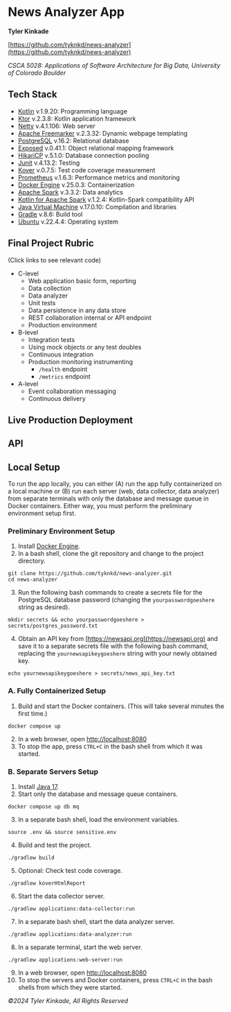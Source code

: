 # News Analyzer App
**Tyler Kinkade**

[https://github.com/tyknkd/news-analyzer](https://github.com/tyknkd/news-analyzer)

_CSCA 5028: Applications of Software Architecture for Big Data, University of Colorado Boulder_

## Tech Stack
- [Kotlin](https://kotlinlang.org/) v.1.9.20: Programming language
- [Ktor](https://ktor.io/) v.2.3.8: Kotlin application framework
- [Netty](https://netty.io/) v.4.1.106: Web server
- [Apache Freemarker](https://freemarker.apache.org/) v.2.3.32: Dynamic webpage templating
- [PostgreSQL](https://www.postgresql.org/) v.16.2: Relational database
- [Exposed](https://github.com/JetBrains/Exposed) v.0.41.1: Object relational mapping framework
- [HikariCP](https://github.com/brettwooldridge/HikariCP) v.5.1.0: Database connection pooling
- [Junit](https://junit.org/junit5/) v.4.13.2: Testing
- [Kover](https://kotlin.github.io/kotlinx-kover/gradle-plugin/) v.0.7.5: Test code coverage measurement
- [Prometheus](https://prometheus.io/) v.1.6.3: Performance metrics and monitoring
- [Docker Engine](https://www.docker.com/) v.25.0.3: Containerization
- [Apache Spark](https://spark.apache.org/) v.3.3.2: Data analytics
- [Kotlin for Apache Spark](https://github.com/Kotlin/kotlin-spark-api) v.1.2.4: Kotlin-Spark compatibility API
- [Java Virtual Machine](https://openjdk.org/) v.17.0.10: Compilation and libraries
- [Gradle](https://gradle.org/) v.8.6: Build tool
- [Ubuntu](https://ubuntu.com/) v.22.4.4: Operating system


## Final Project Rubric
(Click links to see relevant code)
- C-level
  - Web application basic form, reporting
  - Data collection
  - Data analyzer
  - Unit tests
  - Data persistence in any data store
  - REST collaboration internal or API endpoint
  - Production environment
- B-level
  - Integration tests
  - Using mock objects or any test doubles
  - Continuous integration
  - Production monitoring instrumenting
      - `/health` endpoint
      - `/metrics` endpoint
- A-level
  - Event collaboration messaging
  - Continuous delivery

## Live Production Deployment

## API

## Local Setup
To run the app locally, you can either (A) run the app fully containerized on a local machine or (B) run each server 
(web, data collector, data analyzer) from separate terminals with only the database and message queue in Docker containers.
Either way, you must perform the preliminary environment setup first.

### Preliminary Environment Setup
1. Install [Docker Engine](https://www.docker.com/).
2. In a bash shell, clone the git repository and change to the project directory.
```shell
git clone https://github.com/tyknkd/news-analyzer.git
cd news-analyzer
```
3. Run the following bash commands to create a secrets file for the PostgreSQL database password (changing the `yourpasswordgoeshere` string as desired).
```shell
mkdir secrets && echo yourpasswordgoeshere > secrets/postgres_password.txt
```
4. Obtain an API key from [https://newsapi.org](https://newsapi.org) and save it to a separate secrets file with the following bash command, replacing the `yournewsapikeygoeshere` string with your newly obtained key.
```shell
echo yournewsapikeygoeshere > secrets/news_api_key.txt
```

### A. Fully Containerized Setup
1. Build and start the Docker containers. (This will take several minutes the first time.)
```shell
docker compose up
```
2. In a web browser, open [http://localhost:8080](http://localhost:8080)
3. To stop the app, press `CTRL+C` in the bash shell from which it was started.

### B. Separate Servers Setup
1. Install [Java 17](https://openjdk.org/).
2. Start only the database and message queue containers.
```shell
docker compose up db mq
```
3. In a separate bash shell, load the environment variables.
```shell
source .env && source sensitive.env
```
4. Build and test the project.
```shell
./gradlew build
```
5. Optional: Check test code coverage.
```shell
./gradlew koverHtmlReport
```
6. Start the data collector server.
```shell
./gradlew applications:data-collector:run
```
7. In a separate bash shell, start the data analyzer server.
```shell
./gradlew applications:data-analyzer:run
```
8. In a separate terminal, start the web server.
```shell
./gradlew applications:web-server:run
```
9. In a web browser, open [http://localhost:8080](http://localhost:8080)
10. To stop the servers and Docker containers, press `CTRL+C` in the bash shells from which they were started.

_&copy;2024 Tyler Kinkade, All Rights Reserved_